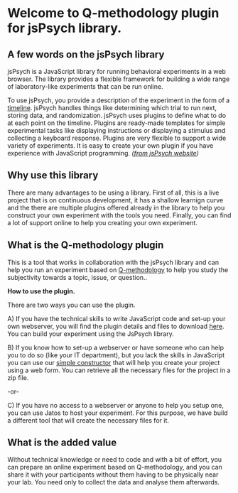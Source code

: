 # Welcome to Q-methodology plugin for jsPsych library. 

## A few words on the jsPsych library
jsPsych is a JavaScript library for running behavioral experiments in a web browser. The library provides a flexible framework for building a wide range of laboratory-like experiments that can be run online.

To use jsPsych, you provide a description of the experiment in the form of a [timeline](https://www.jspsych.org/overview/timeline/). jsPsych handles things like determining which trial to run next, storing data, and randomization. jsPsych uses plugins to define what to do at each point on the timeline. Plugins are ready-made templates for simple experimental tasks like displaying instructions or displaying a stimulus and collecting a keyboard response. Plugins are very flexible to support a wide variety of experiments. It is easy to create your own plugin if you have experience with JavaScript programming. _([from jsPsych website](https://www.jspsych.org/))_  
  
## Why use this library
There are many advantages to be using a library. First of all, this is a live project that is on continuous development, it has a shallow learnign curve and the there are multiple plugins offered already in the library to help you construct your own experiment with the tools you need. Finally, you can find a lot of support online to help you creating your own experiment. 

## What is the Q-methodology plugin
This is a tool that works in collaboration with the jsPsych library and can help you run an experiment based on [Q-methodology](https://qmethodsoftware.com/q-methodology/) to help you study the subjectivity towards a topic, issue, or question.. 

**How to use the plugin.**

There are two ways you can use the plugin.

A) If you have the technical skills to write JavaScript code and set-up your own webserver, you will find the plugin details and files to download [here](./homebrew/homebrew). You can build your experiment using the JsPsych library.

B) If you know how to set-up a webserver or have someone who can help you to do so (like your IT department), but you lack the skills in JavaScript you can use our [simple constructor](./jszip/constructor) that will help you create your project using a web form. You can retrieve all the necessary files for the project in a zip file.  

-or-  

C) If you have no access to a webserver or anyone to help you setup one, you can use Jatos to host your experiment. For this purpose, we have build a different tool that will create the necessary files for it. 

## What is the added value
Without technical knowledge or need to code and with a bit of effort, you can prepare an online experiment based on Q-methodology, and you can share it with your participants without them having to be physically near your lab. You need only to collect the data and analyse them afterwards. 




